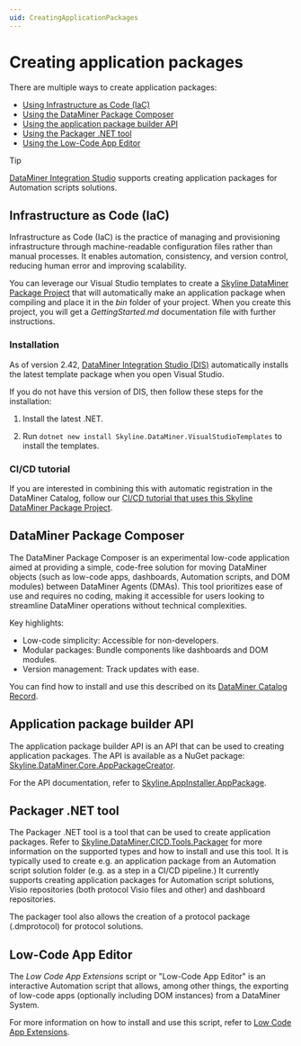 ```yaml
---
uid: CreatingApplicationPackages
---
```


# Creating application packages

There are multiple ways to create application packages:

- [Using Infrastructure as Code (IaC)](#infrastructure-as-code-iac)
- [Using the DataMiner Package Composer](#dataminer-package-composer)
- [Using the application package builder API](#application-package-builder-api)
- [Using the Packager .NET tool](#packager-net-tool)
- [Using the Low-Code App Editor](#low-code-app-editor)

> [!TIP]
> [DataMiner Integration Studio](xref:Overall_concept_of_the_DataMiner_Integration_Studio) supports creating application packages for Automation scripts solutions.

## Infrastructure as Code (IaC)

Infrastructure as Code (IaC) is the practice of managing and provisioning infrastructure through machine-readable configuration files rather than manual processes. It enables automation, consistency, and version control, reducing human error and improving scalability.

You can leverage our Visual Studio templates to create a [Skyline DataMiner Package Project](xref:skyline_dataminer_sdk_dataminer_package_project) that will automatically make an application package when compiling and place it in the *bin* folder of your project. When you create this project, you will get a *GettingStarted.md* documentation file with further instructions.

### Installation

As of version 2.42, [DataMiner Integration Studio (DIS)](https://community.dataminer.services/exphub-dis/) automatically installs the latest template package when you open Visual Studio.

If you do not have this version of DIS, then follow these steps for the installation:

1. Install the latest .NET.

1. Run `dotnet new install Skyline.DataMiner.VisualStudioTemplates` to install the templates.

### CI/CD tutorial

If you are interested in combining this with automatic registration in the DataMiner Catalog, follow our [CI/CD tutorial that uses this Skyline DataMiner Package Project](xref:CICD_Tutorial_For_Other_Items_Multi-Artifact_DataMiner_Package_VisualStudio_And_GitHub).

## DataMiner Package Composer

The DataMiner Package Composer is an experimental low-code application aimed at providing a simple, code-free solution for moving DataMiner objects (such as low-code apps, dashboards, Automation scripts, and DOM modules) between DataMiner Agents (DMAs). This tool prioritizes ease of use and requires no coding, making it accessible for users looking to streamline DataMiner operations without technical complexities.

Key highlights:

- Low-code simplicity: Accessible for non-developers.
- Modular packages: Bundle components like dashboards and DOM modules.
- Version management: Track updates with ease.

You can find how to install and use this described on its [DataMiner Catalog Record](https://catalog.dataminer.services/details/10aeaf2a-2e6c-4841-a49e-5e3dfcd655ba).

## Application package builder API

The application package builder API is an API that can be used to creating application packages. The API is available as a NuGet package: [Skyline.DataMiner.Core.AppPackageCreator](https://www.nuget.org/packages/Skyline.DataMiner.Core.AppPackageCreator).

For the API documentation, refer to [Skyline.AppInstaller.AppPackage](xref:Skyline.AppInstaller.AppPackage).

## Packager .NET tool

The Packager .NET tool is a tool that can be used to create application packages. Refer to [Skyline.DataMiner.CICD.Tools.Packager](https://www.nuget.org/packages/Skyline.DataMiner.CICD.Tools.Packager#readme-body-tab) for more information on the supported types and how to install and use this tool. It is typically used to create e.g. an application package from an Automation script solution folder (e.g. as a step in a CI/CD pipeline.) It currently supports creating application packages for Automation script solutions, Visio repositories (both protocol Visio files and other) and dashboard repositories.

The packager tool also allows the creation of a protocol package (.dmprotocol) for protocol solutions.

## Low-Code App Editor

The *Low Code App Extensions* script or "Low-Code App Editor" is an interactive Automation script that allows, among other things, the exporting of low-code apps (optionally including DOM instances) from a DataMiner System.

For more information on how to install and use this script, refer to [Low Code App Extensions](https://github.com/SkylineCommunications/Low-Code-App-Extensions).
